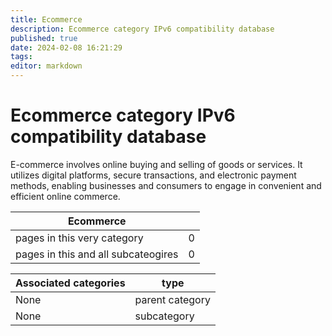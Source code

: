 ```yaml
---
title: Ecommerce
description: Ecommerce category IPv6 compatibility database
published: true
date: 2024-02-08 16:21:29 
tags:
editor: markdown
---
```


# Ecommerce category IPv6 compatibility database


E-commerce involves online buying and selling of goods or services. It utilizes digital platforms, secure transactions, and electronic payment methods, enabling businesses and consumers to engage in convenient and efficient online commerce.


| Ecommerce   |   |
| - | - |
| pages in this very category | 0 |
| pages in this and all subcateogires | 0 |

| Associated categories | type |
| - | - |
| None | parent category |
| None | subcategory |